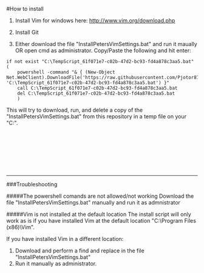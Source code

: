 #How to install
1. Install Vim for windows here: http://www.vim.org/download.php
2. Install Git

3. Either download the file "InstallPetersVimSettings.bat" and run it maually OR open cmd as administrator. Copy/Paste the following and hit enter:
```
if not exist "C:\TempScript_61f071e7-c02b-47d2-bc93-fd4a878c3aa5.bat" (
	powershell -command "& { (New-Object Net.WebClient).DownloadFile('https://raw.githubusercontent.com/Pjotor87/VimWindows/master/InstallPetersVimSettings.bat', 'C:\TempScript_61f071e7-c02b-47d2-bc93-fd4a878c3aa5.bat') }"
	call C:\TempScript_61f071e7-c02b-47d2-bc93-fd4a878c3aa5.bat
	del C:\TempScript_61f071e7-c02b-47d2-bc93-fd4a878c3aa5.bat
	)
```
This will try to download, run, and delete a copy of the "InstallPetersVimSettings.bat" from this repository in a temp file on your "C:\".

<br /><br /><br /><br /><br /><br />
_____

###Troubleshooting

#####The powershell comands are not allowed/not working
Download the file "InstallPetersVimSettings.bat" manually and run it as admnistrator

#####Vim is not installed at the default location
The install script will only work as is if you have installed Vim at the default location "C:\Program Files (x86)\Vim".

If you have installed Vim in a different location:
1. Download and perform a find and replace in the file "InstallPetersVimSettings.bat"
2. Run it manually as administrator.
